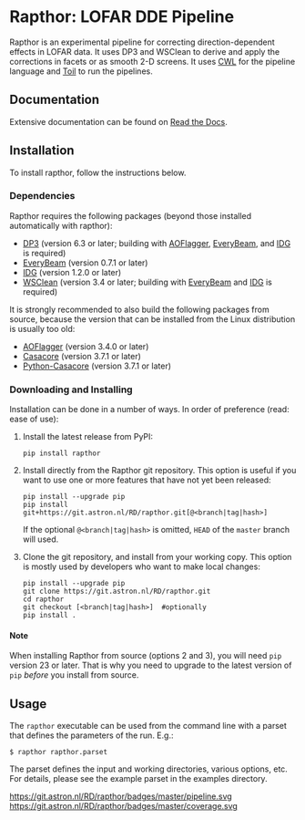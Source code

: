 # Rapthor: LOFAR DDE Pipeline

Rapthor is an experimental pipeline for correcting direction-dependent effects in LOFAR data. It uses DP3 and WSClean to derive and apply the corrections in facets or as smooth 2-D screens. It uses [CWL](https://www.commonwl.org) for the pipeline language and [Toil](http://toil.ucsc-cgl.org) to run the pipelines.

## Documentation

Extensive documentation can be found on [Read the Docs](https://rapthor.readthedocs.io/en/latest/).


## Installation

To install rapthor, follow the instructions below.


### Dependencies

Rapthor requires the following packages (beyond those installed automatically with rapthor):

* [DP3](https://git.astron.nl/RD/DP3.git) (version 6.3 or later; building with [AOFlagger](https://gitlab.com/aroffringa/aoflagger), [EveryBeam](https://git.astron.nl/RD/EveryBeam), and [IDG](https://git.astron.nl/RD/idg) is required)
* [EveryBeam](https://git.astron.nl/RD/EveryBeam.git) (version 0.7.1 or later)
* [IDG](https://git.astron.nl/RD/idg.git) (version 1.2.0 or later)
* [WSClean](https://gitlab.com/aroffringa/wsclean.git) (version 3.4 or later; building with [EveryBeam](https://git.astron.nl/RD/EveryBeam) and [IDG](https://git.astron.nl/RD/idg) is required)

It is strongly recommended to also build the following packages from source, because the version that can be installed from the Linux distribution is usually too old:

* [AOFlagger](https://gitlab.com/aroffringa/aoflagger.git) (version 3.4.0 or later)
* [Casacore](https://github.com/casacore/casacore.git) (version 3.7.1 or later)
* [Python-Casacore](https://github.com/casacore/python-casacore.git) (version 3.7.1 or later)


### Downloading and Installing

Installation can be done in a number of ways. In order of preference (read:
ease of use):

1. Install the latest release from PyPI:

    ```
    pip install rapthor
    ```

2. Install directly from the Rapthor git repository. This option is useful if you want to use one or more features that have not yet been released:

    ```
    pip install --upgrade pip
    pip install git+https://git.astron.nl/RD/rapthor.git[@<branch|tag|hash>]
    ```
    If the optional `@<branch|tag|hash>` is omitted, `HEAD` of the `master` branch will used.

3. Clone the git repository, and install from your working copy. This option is mostly used by developers who want to make local changes:

    ```
    pip install --upgrade pip
    git clone https://git.astron.nl/RD/rapthor.git
    cd rapthor
    git checkout [<branch|tag|hash>]  #optionally
    pip install .
    ```

#### Note

When installing Rapthor from source (options 2 and 3), you will need `pip` version 23 or later. That is why you need to upgrade to the latest version of `pip` *before* you install from source.


## Usage

The `rapthor` executable can be used from the command line with
a parset that defines the parameters of the run. E.g.:

    $ rapthor rapthor.parset

The parset defines the input and working directories, various options, etc. For details,
please see the example parset in the examples directory.


https://git.astron.nl/RD/rapthor/badges/master/pipeline.svg
https://git.astron.nl/RD/rapthor/badges/master/coverage.svg
